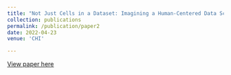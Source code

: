 ```yaml
---
title: "Not Just Cells in a Dataset: Imagining a Human-Centered Data Science Approach to Social Recommendation Algorithms (Workshop Paper)"
collection: publications
permalink: /publication/paper2
date: 2022-04-23
venue: 'CHI'

---
```

[View paper here](https://drive.google.com/file/d/17XKySYg-cR0clxC1E4YNkSWEX-2-5OWQ/view)
